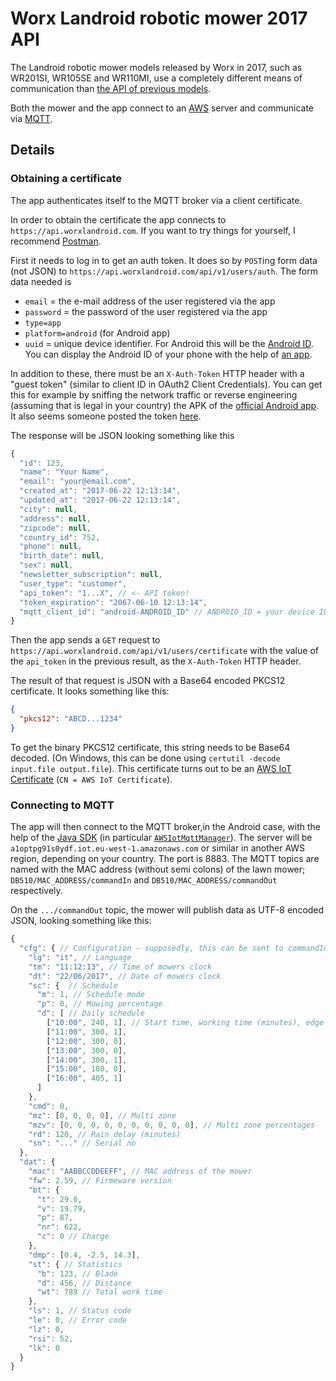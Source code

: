 # Worx Landroid robotic mower 2017 API

The Landroid robotic mower models released by Worx in 2017, such as WR201SI, WR105SE and WR110MI, use a completely 
different means of communication than [the API of previous models](landroid-api.md).
 
Both the mower and the app connect to an [AWS](https://aws.amazon.com/) server and communicate via [MQTT](http://mqtt.org/).

## Details

### Obtaining a certificate

The app authenticates itself to the MQTT broker via a client certificate. 

In order to obtain the certificate the app connects to `https://api.worxlandroid.com`. 
If you want to try things for yourself, I recommend [Postman](https://www.getpostman.com/).

First it needs to log in to get an auth token. It does so by `POST`ing form data (not JSON) to 
`https://api.worxlandroid.com/api/v1/users/auth`. The form data needed is
* `email` = the e-mail address of the user registered via the app
* `password` = the password of the user registered via the app
* `type=app`
* `platform=android` (for Android app)
* `uuid` = unique device identifier. For Android this will be the 
   [Android ID](https://developer.android.com/reference/android/provider/Settings.Secure.html#ANDROID_ID). You can
   display the Android ID of your phone with the help of [an app](https://play.google.com/store/search?q=device%20id).

In addition to these, there must be an `X-Auth-Token` HTTP header with a "guest token" (similar to client ID in OAuth2 
Client Credentials). You can get this for example by sniffing the network traffic or reverse engineering (assuming that is 
legal in your country) the APK of the [official Android app](https://play.google.com/store/apps/details?id=it.vt100.landroid).
It also seems someone posted the token [here](https://pastebin.com/JMmVCUrf).

The response will be JSON looking something like this
```javascript
{
  "id": 123,
  "name": "Your Name",
  "email": "your@email.com",
  "created_at": "2017-06-22 12:13:14",
  "updated_at": "2017-06-22 12:13:14",
  "city": null,
  "address": null,
  "zipcode": null,
  "country_id": 752,
  "phone": null,
  "birth_date": null,
  "sex": null,
  "newsletter_subscription": null,
  "user_type": "customer",
  "api_token": "1...X", // <- API token!
  "token_expiration": "2067-06-10 12:13:14",
  "mqtt_client_id": "android-ANDROID_ID" // ANDROID_ID = your device ID 
}
```

Then the app sends a `GET` request to `https://api.worxlandroid.com/api/v1/users/certificate` with the value of the 
`api_token` in the previous result, as the `X-Auth-Token` HTTP header.
 
The result of that request is JSON with a Base64 encoded PKCS12 certificate. It looks something like this:
```json
{
  "pkcs12": "ABCD...1234"
}
```

To get the binary PKCS12 certificate, this string needs to be Base64 decoded. (On Windows, this can be done using 
`certutil -decode input.file output.file`). This certificate turns out to be an 
[AWS IoT Certificate](http://docs.aws.amazon.com/iot/latest/developerguide/x509-certs.html) (`CN = AWS IoT Certificate`).

### Connecting to MQTT

The app will then connect to the MQTT broker,in the Android case, with the help of the [Java SDK](https://aws.amazon.com/sdk-for-java/)
(in particular [`AWSIotMqttManager`](http://docs.aws.amazon.com/AWSAndroidSDK/latest/javadoc/com/amazonaws/mobileconnectors/iot/AWSIotMqttManager.html)).
The server will be `a1optpg91s0ydf.iot.eu-west-1.amazonaws.com` or similar in another AWS region, depending on your country. 
The port is 8883. The MQTT topics are named with the MAC address (without semi colons) of the lawn mower; 
`DB510/MAC_ADDRESS/commandIn` and `DB510/MAC_ADDRESS/commandOut` respectively.

On the `.../commandOut` topic, the mower will publish data as UTF-8 encoded JSON, looking something like this:
```javascript
{  
  "cfg": { // Configuration - supposedly, this can be sent to commandIn topic to update config  
    "lg": "it", // Language
    "tm": "11:12:13", // Time of mowers clock
    "dt": "22/06/2017", // Date of mowers clock
    "sc": {  // Schedule  
      "m": 1, // Schedule mode
      "p": 0, // Mowing percentage
      "d": [ // Daily schedule
        ["10:00", 240, 1], // Start time, working time (minutes), edge cutting enabled
        ["11:00", 300, 1],
        ["12:00", 300, 0],
        ["13:00", 300, 0],
        ["14:00", 300, 1],
        ["15:00", 180, 0], 
        ["16:00", 405, 1]
      ]
    },
    "cmd": 0,
    "mz": [0, 0, 0, 0], // Multi zone
    "mzv": [0, 0, 0, 0, 0, 0, 0, 0, 0, 0], // Multi zone percentages
    "rd": 120, // Rain delay (minutes)
    "sn": "..." // Serial no
  },
  "dat": {  
    "mac": "AABBCCDDEEFF", // MAC address of the mower
    "fw": 2.59, // Firmeware version
    "bt": {  
      "t": 29.0,
      "v": 19.79,
      "p": 87,
      "nr": 622,
      "c": 0 // Charge
    },
    "dmp": [0.4, -2.5, 14.3],
    "st": { // Statistics 
      "b": 123, // Blade
      "d": 456, // Distance
      "wt": 789 // Total work time
    },
    "ls": 1, // Status code
    "le": 0, // Error code
    "lz": 0,
    "rsi": 52,
    "lk": 0
  }
}
```